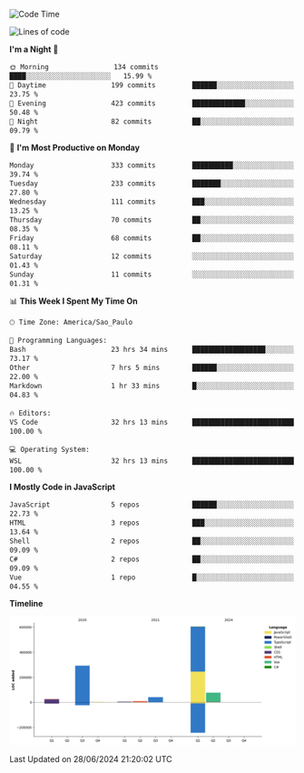 <!--START_SECTION:waka-->
![Code Time](http://img.shields.io/badge/Code%20Time-2%2C586%20hrs%2022%20mins-blue)

![Lines of code](https://img.shields.io/badge/From%20Hello%20World%20I%27ve%20Written-1.1%20million%20lines%20of%20code-blue)

**I'm a Night 🦉** 

```text
🌞 Morning                134 commits         ████░░░░░░░░░░░░░░░░░░░░░   15.99 % 
🌆 Daytime                199 commits         ██████░░░░░░░░░░░░░░░░░░░   23.75 % 
🌃 Evening                423 commits         █████████████░░░░░░░░░░░░   50.48 % 
🌙 Night                  82 commits          ██░░░░░░░░░░░░░░░░░░░░░░░   09.79 % 
```
📅 **I'm Most Productive on Monday** 

```text
Monday                   333 commits         ██████████░░░░░░░░░░░░░░░   39.74 % 
Tuesday                  233 commits         ███████░░░░░░░░░░░░░░░░░░   27.80 % 
Wednesday                111 commits         ███░░░░░░░░░░░░░░░░░░░░░░   13.25 % 
Thursday                 70 commits          ██░░░░░░░░░░░░░░░░░░░░░░░   08.35 % 
Friday                   68 commits          ██░░░░░░░░░░░░░░░░░░░░░░░   08.11 % 
Saturday                 12 commits          ░░░░░░░░░░░░░░░░░░░░░░░░░   01.43 % 
Sunday                   11 commits          ░░░░░░░░░░░░░░░░░░░░░░░░░   01.31 % 
```


📊 **This Week I Spent My Time On** 

```text
🕑︎ Time Zone: America/Sao_Paulo

💬 Programming Languages: 
Bash                     23 hrs 34 mins      ██████████████████░░░░░░░   73.17 % 
Other                    7 hrs 5 mins        ██████░░░░░░░░░░░░░░░░░░░   22.00 % 
Markdown                 1 hr 33 mins        █░░░░░░░░░░░░░░░░░░░░░░░░   04.83 % 

🔥 Editors: 
VS Code                  32 hrs 13 mins      █████████████████████████   100.00 % 

💻 Operating System: 
WSL                      32 hrs 13 mins      █████████████████████████   100.00 % 
```

**I Mostly Code in JavaScript** 

```text
JavaScript               5 repos             ██████░░░░░░░░░░░░░░░░░░░   22.73 % 
HTML                     3 repos             ███░░░░░░░░░░░░░░░░░░░░░░   13.64 % 
Shell                    2 repos             ██░░░░░░░░░░░░░░░░░░░░░░░   09.09 % 
C#                       2 repos             ██░░░░░░░░░░░░░░░░░░░░░░░   09.09 % 
Vue                      1 repo              █░░░░░░░░░░░░░░░░░░░░░░░░   04.55 % 
```



**Timeline**

![Lines of Code chart](https://raw.githubusercontent.com/jonhoffmam/jonhoffmam/master/assets/bar_graph.png)


 Last Updated on 28/06/2024 21:20:02 UTC
<!--END_SECTION:waka-->

